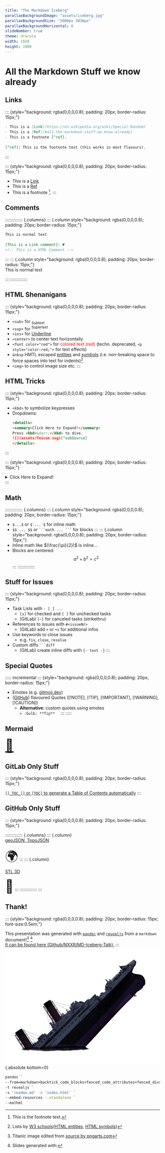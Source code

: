 ```yaml
---
title: "The Markdown Iceberg"
parallaxBackgroundImage: "assets/iceberg.jpg"
parallaxBackgroundSize: "2000px 3038px"
parallaxBackgroundHorizontal: 0
slideNumber: true
theme: dracula
width: 1920
height: 1080
---
```


# All the Markdown Stuff we know already

## Links
::: {style="background: rgba(0,0,0,0.8); padding: 20px; border-radius: 15px;"}

```md
- This is a [Link](https://en.wikipedia.org/wiki/Special:Random)
- This is a [Ref](#all-the-markdown-stuff-we-know-already)
- This is a footnote [^ref].

[^ref]: This is the footnote text (this works in most flavours).
```
:::
&nbsp;
<!-- This is a HTML ecoded non-breaking space, as markdown and pandoc omit new-lines & spaces -->

::: {style="background: rgba(0,0,0,0.8); padding: 20px; border-radius: 15px;"}

- This is a [Link](https://en.wikipedia.org/wiki/Special:Random)
- This is a [Ref](#all-the-markdown-stuff-we-know-already)
- This is a footnote [^ref].
:::
[^ref]: This is the footnote text.


## Comments
:::::::::::::: {.columns}
::: {.column style="background: rgba(0,0,0,0.8); padding: 20px; border-radius: 15px;"}  
```md
This is normal text

[This is a Link comment]: #
<!-- This is a HTML Comment -->
```
:::
::: {.column style="background: rgba(0,0,0,0.8); padding: 20px; border-radius: 15px;"}  
This is normal text

[This is a Link comment]: #
<!-- This is a HTML Comment -->
:::
::::::::::::::


## HTML Shenanigans
::: {style="background: rgba(0,0,0,0.8); padding: 20px; border-radius: 15px;"}

- `<sub>` for <sub>Subtext</sub>
- `<sup>` for <sup>Supertext</sup>
- `<ins>` for <ins>Underline</ins>
- `<center>` to center text horizontally
- `<font color="red">` for <font color="red"> colored text (red)</font>
  (techn. deprecated, `<p style="color:red;">` for text effects)
- `&nbsp` HMTL escaped [entities](https://www.w3schools.com/html/html_entities.asp) and [symbols](https://www.w3schools.com/html/html_symbols.asp)
  (i.e. non-breaking space to force spaces into text for indents)[^w3]
- `<img>` to control image size etc.
:::

[^w3]: Lists by [W3 schools](https://www.w3schools.com/)([HTML entities](https://www.w3schools.com/html/html_entities.asp), [HTML symbols](https://www.w3schools.com/html/html_symbols.asp))

## HTML Tricks
::: {style="background: rgba(0,0,0,0.8); padding: 20px; border-radius: 15px;"}

- `<kbd>` to symbolize keypresses
- Dropdowns:
  ```md
  <details>
  <summary>Click Here to Expand!</summary>
  Press <kbd>&darr;</kbd> to dive.
  ![](assets/Toicon.svg)[^subSource]
  </details>
  ```
:::
&nbsp;
<!-- This is a HTML ecoded non-breaking space, as markdown and pandoc omit new-lines & spaces -->

::: {style="background: rgba(0,0,0,0.8); padding: 20px; border-radius: 15px;"}

<details>
<summary>Click Here to Expand!</summary>
Press <kbd>&darr;</kbd> to dive.
![](assets/Toicon.svg)[^subSource]
</details>
:::

[^subSource]: Yellow Submarine by [Carol Liao/toicon.com](Carol Liao/toicon.com) via [Wikimedia Commons](https://commons.wikimedia.org/wiki/File:Toicon-icon-fandom-submerge.svg)

## Math
:::::::::::::: {.columns}
::: {.column style="background: rgba(0,0,0,0.8); padding: 20px; border-radius: 15px;"}  
- `$...$` or ``` $`...`$ ``` for inline math
- `$$ ... $$` or ```` ```math ... ``` ```` for blocks
:::
::: {.column style="background: rgba(0,0,0,0.8); padding: 20px; border-radius: 15px;"}  
- Inline math like $(\frac{\pi}{2})$ is inline...
- Blocks are centered:
$$
   a^2+b^2=c^2
$$
:::
::::::::::::::


## Stuff for Issues
::: {style="background: rgba(0,0,0,0.8); padding: 20px; border-radius: 15px;"}

- Task Lists with `- [ ] ...`
   - `[x]` for checked and `[ ]` for unchecked tasks
   - (GitLab) `[~]` for canceled tasks (strikethru)
- References to issues with `#<issueNr>`
   - (GitLab) add `+` or `+s` for additional infos
- Use keywords to close issues
   - e.g. `fix`, `close`, `resolve`
- Custom diffs ```` ```diff ````
   - (GitLab) create inline diffs with `{- text -}`
:::


## Special Quotes
::::: incremental
::: {style="background: rgba(0,0,0,0.8); padding: 20px; border-radius: 15px;"}

- Emotes (e.g. [gitmoji.dev](https://gitmoji.dev/))
- ([GitHub](https://github.com/NXXR/MD-Iceberg-Talk/blob/07ad624629f745a5046fea1cc19bb3b458cbee49/examples/FlavouredQuotes.md)) flavoured Quotes ([!NOTE], [!TIP], [!IMPORTANT], [!WARNING], [!CAUTION])
   - **Alternative:** custom quotes using emotes  
     `> :bulb: **Tip**  `
:::
:::::


## Mermaid
<span style='font-size:3em;'>[&#129500;](https://github.com/NXXR/MD-Iceberg-Talk/blob/07ad624629f745a5046fea1cc19bb3b458cbee49/examples/mermaid.md)</span>


## GitLab Only Stuff
::: {style="background: rgba(0,0,0,0.8); padding: 20px; border-radius: 15px;"}  

[`[[_TOC_]]` or `[TOC]` to generate a Table of Contents automatically](https://gitlab.dlr.de/zeum_mo/sqw-2024/-/blob/main/README.md?plain=1#L3)
:::


## GitHub Only Stuff
::: {style="background: rgba(0,0,0,0.8); padding: 20px; border-radius: 15px;"}

:::::::::::::: {.columns}
::: {.column}  
[geoJSON, TopoJSON](https://github.com/NXXR/MD-Iceberg-Talk/blob/07ad624629f745a5046fea1cc19bb3b458cbee49/examples/TopoJSON.md)

<span style='font-size:3em;'>&#127757;</span>
:::
::: {.column}  
[STL 3D](https://github.com/NXXR/MD-Iceberg-Talk/blob/07ad624629f745a5046fea1cc19bb3b458cbee49/examples/STL.md)

<span style='font-size:3em;'>&#129482;</span>
:::
::::::::::::::
:::


## Thank!
::: {style="background: rgba(0,0,0,0.8); padding: 20px; border-radius: 15px; font-size:0.5em;"}

This presentation was generated with [`pandoc`](https://pandoc.org/) and [`revealjs`](https://revealjs.com/) from a `markdown` document![^titanic] [^pandocCMD]  
[It can be found here (Github/NXXR/MD-Iceberg-Talk).](https://github.com/NXXR/MD-Iceberg-Talk)
:::
![](assets/titanic-wreck.png){.absolute bottom=0}


[^titanic]: Titanic image edited from [source by pngarts.com](https://www.pngarts.com/files/5/Sinking-Titanic-PNG-Transparent-Image.png)

[^pandocCMD]: Slides generated with:
```bash
pandoc `
--from=markdown+backtick_code_blocks+fenced_code_attributes+fenced_divs+tex_math_dollars+footnotes `
-t revealjs `
-s 'readme.md' -o 'index.html' `
--embed-resources --standalone `
--mathml
```
